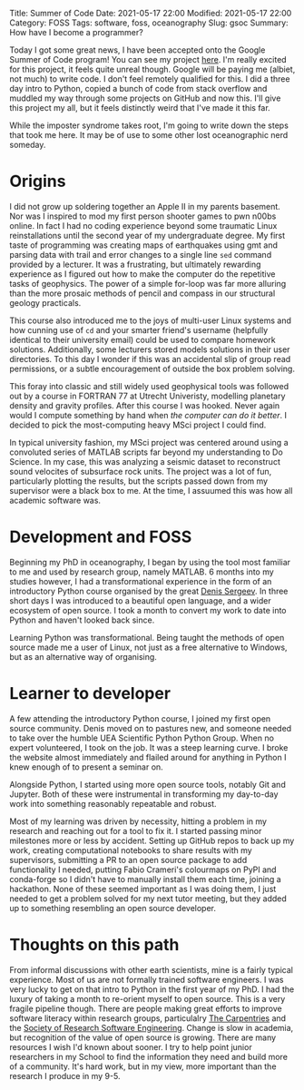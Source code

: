 Title: Summer of Code
Date: 2021-05-17 22:00
Modified: 2021-05-17 22:00
Category: FOSS
Tags:  software, foss, oceanography
Slug: gsoc
Summary: How have I become a programmer?

Today I got some great news, I have been accepted onto the Google Summer of Code program! You can see my project [here](https://summerofcode.withgoogle.com/projects/#4657854750916608). I'm really excited for this project, it feels quite unreal though. Google will be paying me (albiet, not much) to write code. I don't feel remotely qualified for this. I did a three day intro to Python, copied a bunch of code from stack overflow and muddled my way through some projects on GitHub and now this. I'll give this project my all, but it feels distinctly weird that I've made it this far.

While the imposter syndrome takes root, I'm going to write down the steps that took me here. It may be of use to some other lost oceanographic nerd someday.

# Origins

I did not grow up soldering together an Apple II in my parents basement. Nor was I inspired to mod my first person shooter games to pwn n00bs online. In fact I had no coding experience beyond some traumatic Linux reinstallations until the second year of my undergraduate degree. My first taste of programming was creating maps of earthquakes using gmt and parsing data with trail and error changes to a single line `sed` command provided by a lecturer. It was a frustrating, but ultimately rewarding experience as I figured out how to make the computer do the repetitive tasks of geophysics. The power of a simple for-loop was far more alluring than the more prosaic methods of pencil and compass in our structural geology practicals.

This course also introduced me to the joys of multi-user Linux systems and how cunning use of `cd` and your smarter friend's username (helpfully identical to their university email) could be used to compare homework solutions. Additionally, some lecturers stored models solutions in their user directories. To this day I wonder if this was an accidental slip of group read permissions, or a subtle encouragement of outside the box problem solving.

This foray into classic and still widely used geophysical tools was followed out by a course in FORTRAN 77 at Utrecht Univeristy, modelling planetary density and gravity profiles. After this course I was hooked. Never again would I compute something by hand when *the computer can do it better*. I decided to pick the most-computing heavy MSci project I could find.

In typical university fashion, my MSci project was centered around using a convoluted series of MATLAB scripts far beyond my understanding to Do Science. In my case, this was analyzing a seismic dataset to reconstruct sound velocites of subsurface rock units. The project was a lot of fun, particularly plotting the results, but the scripts passed down from my supervisor were a black box to me. At the time, I assuumed this was how all academic software was.

# Development and FOSS

Beginning my PhD in oceanography, I began by using the tool most familiar to me and used by research group, namely MATLAB. 6 months into my studies however, I had a transformational experience in the form of an introductory Python course organised by the great [Denis Sergeev](https://dennissergeev.github.io/). In three short days I was introduced to a beautiful open language, and a wider ecosystem of open source. I took a month to convert my work to date into Python and haven't looked back since.

Learning Python was transformational. Being taught the methods of open source made me a user of Linux, not just as a free alternative to Windows, but as an alternative way of organising.

# Learner to developer

A few attending the introductory Python course, I joined my first open source community. Denis moved on to pastures new, and someone needed to take over the humble UEA Scientific Python Python Group. When no expert volunteered, I took on the job. It was a steep learning curve. I broke the website almost immediately and flailed around for anything in Python I knew enough of to present a seminar on.

Alongside Python, I started using more open source tools, notably Git and Jupyter. Both of these were instrumental in transforming my day-to-day work into something reasonably repeatable and robust.

Most of my learning was driven by necessity, hitting a problem in my research and reaching out for a tool to fix it. I started passing minor milestones more or less by accident. Setting up GitHub repos to back up my work, creating computational notebooks to share results with my supervisors, submitting a PR to an open source package to add functionality I needed, putting Fabio Crameri's colourmaps on PyPI and conda-forge so I didn't have to manually install them each time, joining a hackathon. None of these seemed important as I was doing them, I just needed to get a problem solved for my next tutor meeting, but they added up to something resembling an open source developer.

# Thoughts on this path

From informal discussions with other earth scientists, mine is a fairly typical experience. Most of us are not formally trained software engineers. I was very lucky to get on that intro to Python in the first year of my PhD. I had the luxury of taking a month to re-orient myself to open source. This is a very fragile pipeline though. There are people making great efforts to improve software literacy within research groups, particulalry [The Carpentries](https://carpentries.org/) and the [Society of Research Software Engineering](https://society-rse.org/). Change is slow in academia, but recognition of the value of open source is growing. There are many resources I wish I'd known about sooner. I try to help point junior researchers in my School to find the information they need and build more of a community. It's hard work, but in my view, more important than the research I produce in my 9-5.












